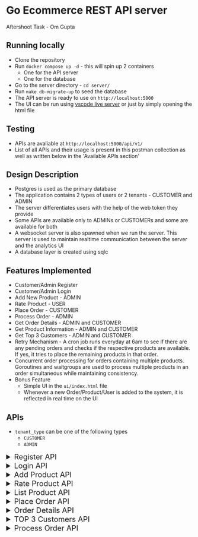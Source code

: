 # Go Ecommerce REST API server

Aftershoot Task - Om Gupta

## Running locally
- Clone the repository
- Run `docker compose up -d` - this will spin up 2 containers
    - One for the API server
    - One for the database
- Go to the server directory - `cd server/`
- Run `make db-migrate-up` to seed the database
- The API server is ready to use on `http://localhost:5000`
- The UI can be run using [vscode live server](https://marketplace.visualstudio.com/items?itemName=ritwickdey.LiveServer) or just by simply opening the html file

## Testing
- APIs are avaliable at `http://localhost:5000/api/v1/`
- List of all APIs and their usage is present in this postman collection as well as written below in the 'Available APIs section'

## Design Description
- Postgres is used as the primary database
- The application contains 2 types of users or 2 tenants - CUSTOMER and ADMIN
- The server differentiates users with the help of the web token they provide
- Some APIs are available only to ADMINs or CUSTOMERs and some are available for both
- A websocket server is also spawned when we run the server. This server is used to maintain realtime communication between the server and the analytics UI
- A database layer is created using sqlc

## Features Implemented
- Customer/Admin Register
- Customer/Admin Login
- Add New Product - ADMIN
- Rate Product - USER
- Place Order - CUSTOMER
- Process Order - ADMIN
- Get Order Details - ADMIN and CUSTOMER
- Get Product Information - ADMIN and CUSTOMER
- Get Top 3 Customers - ADMIN and CUSTOMER
- Retry Mechanism - A cron job runs everyday at 6am to see if there are any pending orders and checks if the respective products are available. If yes, it tries to place the remaining products in that order.
- Concurrent order processing for orders containing multiple products. Goroutines and waitgroups are used to process multiple products in an order simultaneous while maintaining consistency.
- Bonus Feature
    - Simple UI in the `ui/index.html` file
    - Whenever a new Order/Product/User is added to the system, it is reflected in real time on the UI


## APIs
- `tenant_type` can be one of the following types
    - `CUSTOMER`
    - `ADMIN`

<details>

<summary style="font-size:20px">Register API</summary>

`POST /auth/register`
#### Request Body

``` json
{
    "email":"admin@gmail.com",
    "name":"Admin User",
    "password":"admin123",
    "tenant_type":"ADMIN" | "CUSTOMER"
}
```

#### Response
``` json
{
    "data": {
        "access_token": "eyJhbGciOiJIUzI1NiIsInR5cCI6IkpXVCJ9.eyJ0ZW5hbnRfdHlwZSI6IkFETUlOIiwidXNlcl9pZCI6IjZmMmZjZGI1LTdkZTUtNDFhYS04NTE1LWNlMjRlMWM2MWFjMiIsImlzX2FjdGl2ZSI6dHJ1ZSwiZW1haWwiOiJhZG1pbkBnbWFpbC5jb20ifQ.tbYAXLeY9Wg5JgcaM422fuHfO_9rduiADSGmzokCwqk",
        "email": "admin@gmail.com",
        "user_id": "6f2fcdb5-7de5-41aa-8515-ce24e1c61ac2"
    },
    "message": "Registered"
}
```
</details>

<details>

<summary style="font-size:20px">Login API</summary>

`POST /auth/login`

#### Request Body

``` json
{
    "email": "admin@gmail.com",
    "password":"admin123"
}
```

#### Response
``` json
{
    "data": {
        "access_token": "eyJhbGciOiJIUzI1NiIsInR5cCI6IkpXVCJ9.eyJ0ZW5hbnRfdHlwZSI6IkFETUlOIiwidXNlcl9pZCI6IjZmMmZjZGI1LTdkZTUtNDFhYS04NTE1LWNlMjRlMWM2MWFjMiIsImlzX2FjdGl2ZSI6dHJ1ZSwiZW1haWwiOiJhZG1pbkBnbWFpbC5jb20ifQ.tbYAXLeY9Wg5JgcaM422fuHfO_9rduiADSGmzokCwqk",
        "email": "admin@gmail.com",
        "user_id": "6f2fcdb5-7de5-41aa-8515-ce24e1c61ac2"
    },
    "message": "Logged In"
}
```
</details>

<details>

<summary style="font-size:20px">Add Product API</summary>

`POST /product/new`
#### Request Headers
``` json
{
    "Authorization":"Bearer eyJhbGciOiJIUzI1NiIsInR5cCI6IkpXVCJ9.eyJ0ZW5hbnRfdHlwZSI6IkFETUlOIiwidXNlcl9pZCI6ImUwNWNkNmU0LTg0MmYtNGU4Mi05YzI4LTc2YzJmZWNjMzc0NiIsImlzX2FjdGl2ZSI6dHJ1ZSwiZW1haWwiOiJhZG1pbkBnbWFpbC5jb20ifQ.Yh4RhypBo-1sFBma57m5yYikPeCYVIiOtRRjIf6MRQ0"
}
```

#### Request Body

``` json
{
    "name": "One Plus 10 R",
    "price": 35000,
    "in_stock": 100
}
```

#### Response
``` json
{
    "data": {
        "is_product_in_stock": 100,
        "product_id": "ad45e09d-c805-4ca5-ac7f-f73aceea7e61",
        "product_name": "One Plus 10 R",
        "product_price": 35000
    },
    "message": "Product Added!"
}
```
</details>

<details>

<summary style="font-size:20px">Rate Product API</summary>

`POST /product/rate`
#### Request Headers
``` json
{
    "Authorization":"Bearer eyJhbGciOiJIUzI1NiIsInR5cCI6IkpXVCJ9.eyJ0ZW5hbnRfdHlwZSI6IkNVU1RPTUVSIiwidXNlcl9pZCI6IjIzNTVjZjk0LTMyNWEtNDZhMy1iZWYzLWVjM2FiYThlMTc5NSIsImlzX2FjdGl2ZSI6dHJ1ZSwiZW1haWwiOiJhQGdtYWlsLmNvbSJ9.Q4kZlTFM0968njz_s1CONwmvEw4yY6bvXc2rBzT9kS4"
}
```

#### Request Body

``` json
{
    "product_id": "23eb7f70-e9ba-48f7-9fe5-d9df27c097f4",
    "rating": 4 (1 to 5)
}
```

#### Response
``` json
{
    "data": {},
    "message": "Ratings saved"
}
```
</details>

<details>

<summary style="font-size:20px">List Product API</summary>

`GET /product`
#### Request Headers
``` json
{
    "Authorization":"Bearer eyJhbGciOiJIUzI1NiIsInR5cCI6IkpXVCJ9.eyJ1c2VyX2lkIjoiZjAwMDkyOWItZmFhYS00NDE2LWFlMjQtZTZlMzhkOGI4ODMzIiwiaXNfYWN0aXZlIjp0cnVlLCJlbWFpbCI6InVzZXIxQGdtYWlsLmNvbSJ9.fsx3zxCoD4sMYBQzc7QX6O1kCFyC0JNtZd5ZxANCMHs"
}
```

#### Response
``` json
{
    "data": {
        "products": [
            {
                "ID": "23eb7f70-e9ba-48f7-9fe5-d9df27c097f4",
                "Name": "One Plus 10 R",
                "AvgRating": "4.00",
                "RatingCount": 1
            }
        ]
    },
    "message": "All our products"
}
```
</details>

<details>

<summary style="font-size:20px">Place Order API</summary>

`POST /order/new`
#### Request Headers
``` json
{
    "Authorization":"Bearer eyJhbGciOiJIUzI1NiIsInR5cCI6IkpXVCJ9.eyJ0ZW5hbnRfdHlwZSI6IkNVU1RPTUVSIiwidXNlcl9pZCI6IjIzNTVjZjk0LTMyNWEtNDZhMy1iZWYzLWVjM2FiYThlMTc5NSIsImlzX2FjdGl2ZSI6dHJ1ZSwiZW1haWwiOiJhQGdtYWlsLmNvbSJ9.Q4kZlTFM0968njz_s1CONwmvEw4yY6bvXc2rBzT9kS4"
}
```
#### Request Body

``` json
{
    "products": [
        {
            "product_id": "23eb7f70-e9ba-48f7-9fe5-d9df27c097f4",
            "quantity": 3
        }
    ]
}
```
#### Response
``` json
{
    "data": {
        "order_total": 105000,
        "products": [
            {
                "product_id": "23eb7f70-e9ba-48f7-9fe5-d9df27c097f4",
                "placed": true
            }
        ]
    },
    "message": "Order Placed. Thanks"
}
```
</details>


<details>

<summary style="font-size:20px">Order Details API</summary>

`GET /order/:id`
#### Request Headers
``` json
{
    "Authorization":"Bearer eyJhbGciOiJIUzI1NiIsInR5cCI6IkpXVCJ9.eyJ0ZW5hbnRfdHlwZSI6IkNVU1RPTUVSIiwidXNlcl9pZCI6IjIzNTVjZjk0LTMyNWEtNDZhMy1iZWYzLWVjM2FiYThlMTc5NSIsImlzX2FjdGl2ZSI6dHJ1ZSwiZW1haWwiOiJhQGdtYWlsLmNvbSJ9.Q4kZlTFM0968njz_s1CONwmvEw4yY6bvXc2rBzT9kS4"
}
```

#### Response
``` json
{
    "data": {
        "order_total": 105000,
        "products": [
            {
                "id": "23eb7f70-e9ba-48f7-9fe5-d9df27c097f4",
                "name": "One Plus 10 R",
                "quantity": 3,
                "price": 35000,
                "placed": true
            }
        ],
        "user_email": "adam@gmail.com",
        "user_name": "Adam"
    },
    "message": "Order Details"
}
```
</details>


<details>

<summary style="font-size:20px">TOP 3 Customers API</summary>

`GET /user/top-3`
#### Request Headers
``` json
{
    "Authorization":"Bearer eyJhbGciOiJIUzI1NiIsInR5cCI6IkpXVCJ9.eyJ0ZW5hbnRfdHlwZSI6IkNVU1RPTUVSIiwidXNlcl9pZCI6IjIzNTVjZjk0LTMyNWEtNDZhMy1iZWYzLWVjM2FiYThlMTc5NSIsImlzX2FjdGl2ZSI6dHJ1ZSwiZW1haWwiOiJhQGdtYWlsLmNvbSJ9.Q4kZlTFM0968njz_s1CONwmvEw4yY6bvXc2rBzT9kS4"
}
```

#### Response
``` json
{
    "data": {
        "customers": [
            {
                "ID": "2355cf94-325a-46a3-bef3-ec3aba8e1795",
                "UserName": "John Doe",
                "OrdersPlaced": 11
            },
            {
                "ID": "3c1fb8df-106d-4513-878b-fc9df07a2295",
                "UserName": "Alice",
                "OrdersPlaced": 7
            },
            {
                "ID": "7715cf94-325a-46a3-bef3-ec3aba85gh17",
                "UserName": "Bob",
                "OrdersPlaced": 3
            }
        ]
    },
    "message": "Our top 3 customers"
}
```
</details>



<details>

<summary style="font-size:20px">Process Order API</summary>

`POST /order/process`
#### Request Headers
``` json
{
    "Authorization":"Bearer eyJhbGciOiJIUzI1NiIsInR5cCI6IkpXVCJ9.eyJ0ZW5hbnRfdHlwZSI6IkFETUlOIiwidXNlcl9pZCI6IjZmMmZjZGI1LTdkZTUtNDFhYS04NTE1LWNlMjRlMWM2MWFjMiIsImlzX2FjdGl2ZSI6dHJ1ZSwiZW1haWwiOiJhZG1pbkBnbWFpbC5jb20ifQ.tbYAXLeY9Wg5JgcaM422fuHfO_9rduiADSGmzokCwqk"
}
```
#### Request Body

``` json
{
    "order_id":"3c1fb8df-106d-4513-878b-fc9df07a2295",
    "status": "COMPLETED" | "INITIATED" | "CANCELLED" | "FAILED"
}
```

#### Response
``` json
{
    "data": {},
    "message": "Order Updated"
}
```
</details>

